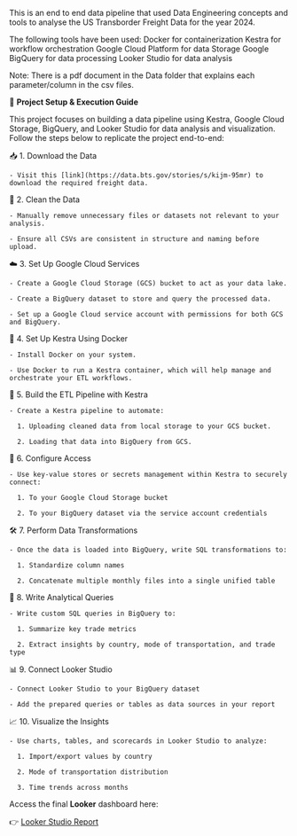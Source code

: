 This is an end to end data pipeline that used Data Engineering concepts and tools to analyse the US Transborder Freight Data for the year 2024.

The following tools have been used:
Docker for containerization
Kestra for workflow orchestration
Google Cloud Platform for data Storage
Google BigQuery for data processing 
Looker Studio for data analysis


Note: There is a pdf document in the Data folder that explains each parameter/column in the csv files.

🚀 **Project Setup & Execution Guide**

This project focuses on building a data pipeline using Kestra, Google Cloud Storage, BigQuery, and Looker Studio for data analysis and visualization. Follow the steps below to replicate the project end-to-end:

📥 1. Download the Data

    - Visit this [link](https://data.bts.gov/stories/s/kijm-95mr) to download the required freight data.

🧹 2. Clean the Data

    - Manually remove unnecessary files or datasets not relevant to your analysis.
    
    - Ensure all CSVs are consistent in structure and naming before upload.

☁️ 3. Set Up Google Cloud Services

    - Create a Google Cloud Storage (GCS) bucket to act as your data lake.
    
    - Create a BigQuery dataset to store and query the processed data.
    
    - Set up a Google Cloud service account with permissions for both GCS and BigQuery.

🐳 4. Set Up Kestra Using Docker

    - Install Docker on your system.
    
    - Use Docker to run a Kestra container, which will help manage and orchestrate your ETL workflows.

🔄 5. Build the ETL Pipeline with Kestra

    - Create a Kestra pipeline to automate:
    
      1. Uploading cleaned data from local storage to your GCS bucket.
      
      2. Loading that data into BigQuery from GCS.

🔐 6. Configure Access

    - Use key-value stores or secrets management within Kestra to securely connect:
    
      1. To your Google Cloud Storage bucket
      
      2. To your BigQuery dataset via the service account credentials

🛠️ 7. Perform Data Transformations

    - Once the data is loaded into BigQuery, write SQL transformations to:
    
      1. Standardize column names
      
      2. Concatenate multiple monthly files into a single unified table

🧾 8. Write Analytical Queries

    - Write custom SQL queries in BigQuery to:
    
      1. Summarize key trade metrics
      
      2. Extract insights by country, mode of transportation, and trade type

📊 9. Connect Looker Studio

    - Connect Looker Studio to your BigQuery dataset
    
    - Add the prepared queries or tables as data sources in your report

📈 10. Visualize the Insights

    - Use charts, tables, and scorecards in Looker Studio to analyze:
    
      1. Import/export values by country
      
      2. Mode of transportation distribution
      
      3. Time trends across months

Access the final **Looker** dashboard here:

👉 [Looker Studio Report](https://lookerstudio.google.com/reporting/2171fb13-01c7-4e6d-bb76-62f2b5bb964b)

